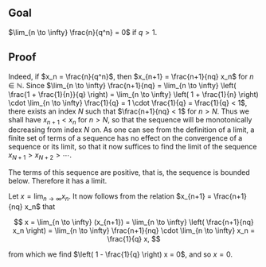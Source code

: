 ## Goal

$\lim_{n \to \infty} \frac{n}{q^n} = 0$ if $q > 1$.

## Proof

Indeed, if $x_n = \frac{n}{q^n}$, then $x_{n+1} = \frac{n+1}{nq} x_n$ for $n \in \mathbb{N}$. Since $\lim_{n \to \infty} \frac{n+1}{nq} = \lim_{n \to \infty} \left( \frac{1 + \frac{1}{n}}{q} \right) = \lim_{n \to \infty} \left( 1 + \frac{1}{n} \right) \cdot \lim_{n \to \infty} \frac{1}{q} = 1 \cdot \frac{1}{q} = \frac{1}{q} < 1$, there exists an index $N$ such that $\frac{n+1}{nq} < 1$ for $n > N$. Thus we shall have $x_{n+1} < x_n$ for $n > N$, so that the sequence will be monotonically decreasing from index $N$ on. As one can see from the definition of a limit, a finite set of terms of a sequence has no effect on the convergence of a sequence or its limit, so that it now suffices to find the limit of the sequence $x_{N+1} > x_{N+2} > \cdots$.

The terms of this sequence are positive, that is, the sequence is bounded below. Therefore it has a limit.

Let $x = \lim_{n \to \infty} x_n$. It now follows from the relation $x_{n+1} = \frac{n+1}{nq} x_n$ that

$$
x = \lim_{n \to \infty} (x_{n+1}) = \lim_{n \to \infty} \left( \frac{n+1}{nq} x_n \right) = \lim_{n \to \infty} \frac{n+1}{nq} \cdot \lim_{n \to \infty} x_n = \frac{1}{q} x,
$$

from which we find $\left( 1 - \frac{1}{q} \right) x = 0$, and so $x = 0$.